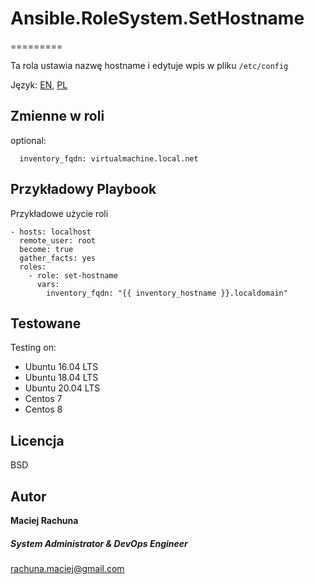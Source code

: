 # Ansible.RoleSystem.SetHostname
=========

Ta rola ustawia nazwę hostname i edytuje wpis w pliku `/etc/config`

Język: [EN](README.md), [PL](README.PL.md)

Zmienne w roli
--------------
optional:
```
  inventory_fqdn: virtualmachine.local.net
```

Przykładowy Playbook
----------------

Przykładowe użycie roli
```
- hosts: localhost
  remote_user: root
  become: true
  gather_facts: yes
  roles:
    - role: set-hostname
      vars:
        inventory_fqdn: "{{ inventory_hostname }}.localdomain"
```

Testowane
------------

Testing on:
  - Ubuntu 16.04 LTS
  - Ubuntu 18.04 LTS
  - Ubuntu 20.04 LTS
  - Centos 7
  - Centos 8

Licencja
-------

BSD

Autor
------------------
 **Maciej Rachuna**
##### System Administrator & DevOps Engineer
rachuna.maciej@gmail.com